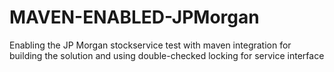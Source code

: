 # MAVEN-ENABLED-JPMorgan
Enabling the JP Morgan stockservice test with maven integration for building the solution and using double-checked locking for service interface
